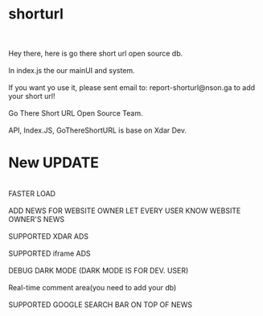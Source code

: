 # shorturl
<br>
<br>Hey there, here is go there short url open source db.</br>
<br>In index.js the our mainUI and system.</br>
<br>If you want yo use it, please sent email to: report-shorturl@nson.ga to add your short url!</br>
<br>Go There Short URL Open Source Team.</br>
<br>API, Index.JS, GoThereShortURL is base on Xdar Dev.</br>

# New UPDATE
<br>FASTER LOAD</br>
<br>ADD NEWS FOR WEBSITE OWNER LET EVERY USER KNOW WEBSITE OWNER'S NEWS</br>
<br>SUPPORTED XDAR ADS</br>
<br>SUPPORTED iframe ADS</br>
<br>DEBUG DARK MODE (DARK MODE IS FOR DEV. USER)</br>
<br>Real-time comment area(you need to add your db)</br>
<br>SUPPORTED GOOGLE SEARCH BAR ON TOP OF NEWS</br>
